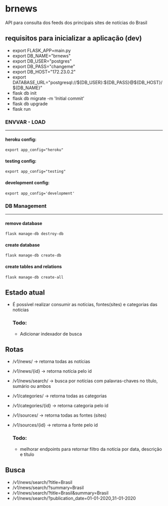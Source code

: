 # brnews
API para consulta dos feeds dos principais sites de notícias do Brasil

## requisitos para inicializar a aplicação (dev)
- export FLASK_APP=main.py
- export DB_NAME="brnews"
- export DB_USER="postgres"
- export DB_PASS="changeme"
- export DB_HOST="172.23.0.2"
- export DATABASE_URL="postgresql://\${DB_USER}:\${DB_PASS}\@\${DB_HOST}/${DB_NAME}"
- flask db init
- flask db migrate -m 'Initial commit'
- flask db upgrade
- flask run

### ENVVAR - LOAD
----------
#### heroku config:
```export app_config="heroku"```

#### testing config:
```export app_config="testing"```

#### development config:
```export app_config='development'```


### DB Management
-----------------
#### remove database
```flask manage-db destroy-db```
#### create database
```flask manage-db create-db```
#### create tables and relations
```flask manage-db create-all```

## Estado atual
- É possível realizar consumir as notícias, fontes(sites) e categorias das notícias
  

    ### Todo:
    - Adicionar indexador de busca
  
## Rotas
- /v1/news/ -> retorna todas as notícias
- /v1/news/{id} -> retorna notícia pelo id
- /v1/news/search/ -> busca por notícias com palavras-chaves no título, sumário ou ambos
- /v1/categories/ -> retorna todas as categorias
- /v1/categories/{id} -> retorna categoria pelo id
- /v1/sources/ -> retorna todas as fontes (sites)
- /v1/sources/{id} -> retorna a fonte pelo id

    ### Todo:
    - melhorar endpoints para retornar filtro da notícia por data, descrição e título

## Busca
- /v1/news/search/?title=Brasil
- /v1/news/search/?summary=Brasil
- /v1/news/search/?title=Brasil&summary=Brasil
- /v1/news/search/?publication_date=01-01-2020,31-01-2020
